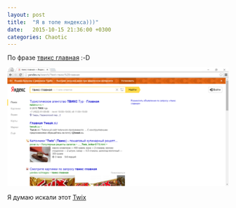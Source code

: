```yaml
---
layout: post
title:  "Я в топе яндекса)))"
date:   2015-10-15 21:36:00 +0300
categories: Chaotic
---
```


По фразе [твикс главная](http://yandex.ru/search/?text=%D1%82%D0%B2%D0%B8%D0%BA%D1%81%20%D0%B3%D0%BB%D0%B0%D0%B2%D0%BD%D0%B0%D1%8F) :-D

![Результаты поиска](/files/twix/ya.png "Твикс главная")

Я думаю искали этот [Twix](http://www.twix.com/)
